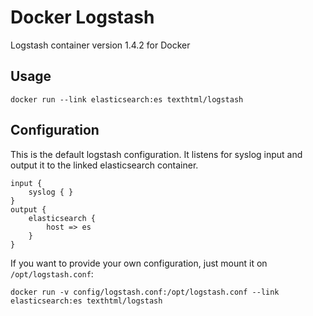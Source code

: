 # Docker Logstash

Logstash container version 1.4.2 for Docker

## Usage

`docker run --link elasticsearch:es texthtml/logstash`

## Configuration

This is the default logstash configuration. It listens for syslog input and output it to the linked elasticsearch container.

```
input {
    syslog { }
}
output {
    elasticsearch {
        host => es
    }
}
```

If you want to provide your own configuration, just mount it on `/opt/logstash.conf`:

`docker run -v config/logstash.conf:/opt/logstash.conf --link elasticsearch:es texthtml/logstash`
